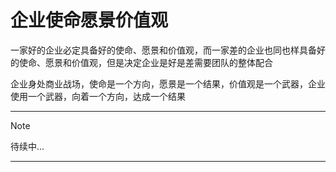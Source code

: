 # 企业使命愿景价值观
一家好的企业必定具备好的使命、愿景和价值观，而一家差的企业也同也样具备好的使命、愿景和价值观，但是决定企业是好是差需要团队的整体配合

企业身处商业战场，使命是一个方向，愿景是一个结果，价值观是一个武器，企业使用一个武器，向着一个方向，达成一个结果

---

> [!NOTE]
> 待续中...

---

